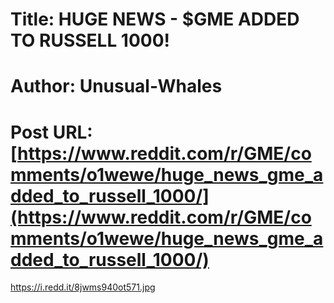 # Title: HUGE NEWS - $GME ADDED TO RUSSELL 1000!
# Author: Unusual-Whales
# Post URL: [https://www.reddit.com/r/GME/comments/o1wewe/huge_news_gme_added_to_russell_1000/](https://www.reddit.com/r/GME/comments/o1wewe/huge_news_gme_added_to_russell_1000/)


https://i.redd.it/8jwms940ot571.jpg